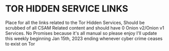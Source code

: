 # TOR HIDDEN SERVICE LINKS

Place for all the links related to the Tor Hidden Services, Should be scrubbed of all CSAM Related content and should have 0 Onion v2/Onion v1 Services. No Promises because it's all manual so please enjoy I'll update this weekly beginning Jan 15th, 2023 ending whenever cyber crime ceases to exist on Tor
